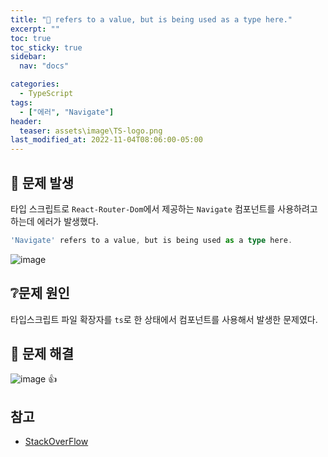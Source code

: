 ```yaml
---
title: "🚨 refers to a value, but is being used as a type here."
excerpt: ""
toc: true
toc_sticky: true
sidebar:
  nav: "docs"

categories:
  - TypeScript
tags:
  - ["에러", "Navigate"]
header:
  teaser: assets\image\TS-logo.png
last_modified_at: 2022-11-04T08:06:00-05:00
---
```


## 🚨 문제 발생

타입 스크립트로 `React-Router-Dom`에서 제공하는 `Navigate` 컴포넌트를 사용하려고 하는데 에러가 발생했다.

```ts
'Navigate' refers to a value, but is being used as a type here.
```

![image](https://user-images.githubusercontent.com/56298540/214766745-28407eff-8fbe-4ace-8544-2853ee134072.png)

## ❔문제 원인

타입스크립트 파일 확장자를 `ts`로 한 상태에서 컴포넌트를 사용해서 발생한 문제였다.

## 🔨 문제 해결

![image](https://user-images.githubusercontent.com/56298540/214767246-c4c5e05e-907b-47a9-a7a7-ee0c48da2eca.png) :thumbsup:

## 참고

- [StackOverFlow](https://stackoverflow.com/questions/62059408/reactjs-and-typescript-refers-to-a-value-but-is-being-used-as-a-type-here-ts)
